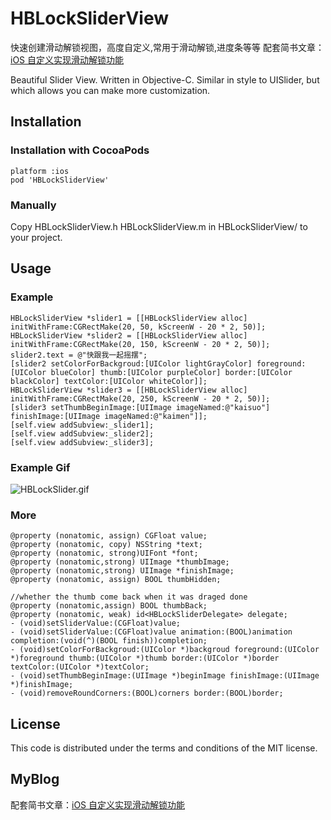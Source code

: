 
# HBLockSliderView
快速创建滑动解锁视图，高度自定义,常用于滑动解锁,进度条等等
配套简书文章：[iOS 自定义实现滑动解锁功能](http://www.jianshu.com/p/c162afefe713)

Beautiful Slider View. Written in Objective-C.  Similar in style to UISlider, but which allows you can make more customization.

## Installation

### Installation with CocoaPods

	platform :ios
 	pod 'HBLockSliderView'
 	
### Manually

Copy HBLockSliderView.h HBLockSliderView.m in HBLockSliderView/ to your project.

## Usage
### Example
    HBLockSliderView *slider1 = [[HBLockSliderView alloc] initWithFrame:CGRectMake(20, 50, kScreenW - 20 * 2, 50)];
    HBLockSliderView *slider2 = [[HBLockSliderView alloc] initWithFrame:CGRectMake(20, 150, kScreenW - 20 * 2, 50)];
    slider2.text = @"快跟我一起摇摆";
    [slider2 setColorForBackgroud:[UIColor lightGrayColor] foreground:[UIColor blueColor] thumb:[UIColor purpleColor] border:[UIColor blackColor] textColor:[UIColor whiteColor]];
    HBLockSliderView *slider3 = [[HBLockSliderView alloc] initWithFrame:CGRectMake(20, 250, kScreenW - 20 * 2, 50)];
    [slider3 setThumbBeginImage:[UIImage imageNamed:@"kaisuo"] finishImage:[UIImage imageNamed:@"kaimen"]];
    [self.view addSubview:_slider1];
    [self.view addSubview:_slider2];
    [self.view addSubview:_slider3];
 
### Example Gif
  ![HBLockSlider.gif](http://upload-images.jianshu.io/upload_images/2100810-4e0d5ac91711e2b9.gif?imageMogr2/auto-orient/strip)
### More

```objc
@property (nonatomic, assign) CGFloat value;
@property (nonatomic, copy) NSString *text;
@property (nonatomic, strong)UIFont *font;
@property (nonatomic,strong) UIImage *thumbImage;
@property (nonatomic,strong) UIImage *finishImage;
@property (nonatomic, assign) BOOL thumbHidden;

//whether the thumb come back when it was draged done
@property (nonatomic,assign) BOOL thumbBack;
@property (nonatomic, weak) id<HBLockSliderDelegate> delegate;
- (void)setSliderValue:(CGFloat)value;
- (void)setSliderValue:(CGFloat)value animation:(BOOL)animation completion:(void(^)(BOOL finish))completion;
- (void)setColorForBackgroud:(UIColor *)backgroud foreground:(UIColor *)foreground thumb:(UIColor *)thumb border:(UIColor *)border textColor:(UIColor *)textColor;
- (void)setThumbBeginImage:(UIImage *)beginImage finishImage:(UIImage *)finishImage;
- (void)removeRoundCorners:(BOOL)corners border:(BOOL)border;
```
  
  
## License

This code is distributed under the terms and conditions of the MIT license.

## MyBlog
配套简书文章：[iOS 自定义实现滑动解锁功能](http://www.jianshu.com/p/c162afefe713)

